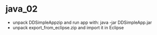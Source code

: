 # java_02
- unpack DDSimpleAppzip and run app with: java -jar DDSimpleApp.jar
- unpack export_from_eclipse.zip and import it in Eclipse
